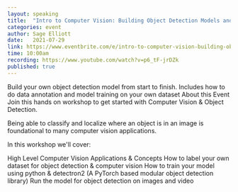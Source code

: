 ```yaml
---
layout: speaking
title:  "Intro to Computer Vision: Building Object Detection Models and Datasets"
categories: event
author: Sage Elliott
date:   2021-07-29
link: https://www.eventbrite.com/e/intro-to-computer-vision-building-object-detection-models-and-datasets-tickets-162084271419
time: 10:00am
recording: https://www.youtube.com/watch?v=p6_tF-jrDZk
published: true
---
```


Build your own object detection model from start to finish. Includes how to do data annotation and model training on your own dataset
About this Event
Join this hands on workshop to get started with Computer Vision & Object Detection.

Being able to classify and localize where an object is in an image is foundational to many computer vision applications.

In this workshop we'll cover:

High Level Computer Vision Applications & Concepts
How to label your own dataset for object detection & computer vision
How to train your model using python & detectron2 (A PyTorch based modular object detection library)
Run the model for object detection on images and video